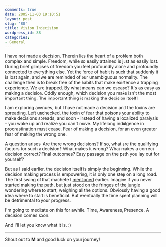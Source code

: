 ```yaml
---
comments: true
date: 2005-11-03 19:10:51
layout: post
slug: '88'
title: Vision Indecision
wordpress_id: 88
categories:
- General
---
```


I have not made a decision.
Therein lies the heart of a problem both complex and simple. Freedom, while so easily attained is just as easily lost. During brief glimpses of freedom you feel profoundly alone and profoundly connected to everything else. Yet the force of habit is such that suddenly it is lost again, and we are reminded of our unambiguous normality. 
The challenge then is to break free of the habits that make existence a trapping experience. 
We are trapped. By what means can we escape? 
It's as easy as making a decision. Oddly enough, which decision you make isn't the most important thing. The important thing is making the decision itself! 

I am exploring avenues, but I have not made a decision and the toxins are spreading. Left unchecked, the toxin of fear that poisons your ability to make decisions spreads, and soon - instead of having a localized paralysis - you wake up and realize you can't move. 
My lifelong indulgence in procrastination must cease. Fear of making a decision, for an even greater fear of making the wrong one.  

A question arises: Are there wrong decisions? If so, what are the qualifying factors for such a decision? What makes it wrong? What makes a correct decision correct? Final outcomes? Easy passage on the path you lay out for yourself? 

But as I said earlier, the decision itself is simply the beginning. While the decision making process is empowering, it is only one step on a long road. The first swing of that machete I [mentioned](http://www.isystech.net/2005/10/25/planning-is-impossible-preparation-is-required-and-change-is-inevitable/#comments) earlier. Imagine if you never started making the path, but just stood on the fringes of the jungle wondering where to start, weighing all the options. Obviously having a good idea where to start is beneficial. But eventually the time spent planning will be detrimental to your progress. 

I'm going to meditate on this for awhile. 
Time, Awareness, Presence. 
A decision comes soon.

And I'll let you know what it is. :)

____________________________________________________________
Shout out to **M** and good luck on your journey!









